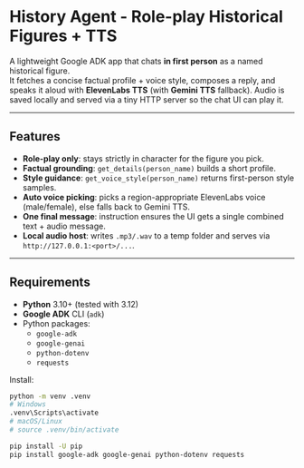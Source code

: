 # History Agent - Role-play Historical Figures + TTS

A lightweight Google ADK app that chats **in first person** as a named historical figure.  
It fetches a concise factual profile + voice style, composes a reply, and speaks it aloud with **ElevenLabs TTS** (with **Gemini TTS** fallback). Audio is saved locally and served via a tiny HTTP server so the chat UI can play it.

---

## Features

- **Role-play only**: stays strictly in character for the figure you pick.
- **Factual grounding**: `get_details(person_name)` builds a short profile.
- **Style guidance**: `get_voice_style(person_name)` returns first-person style samples.
- **Auto voice picking**: picks a region-appropriate ElevenLabs voice (male/female), else falls back to Gemini TTS.
- **One final message**: instruction ensures the UI gets a single combined text + audio message.
- **Local audio host**: writes `.mp3/.wav` to a temp folder and serves via `http://127.0.0.1:<port>/...`.

---

## Requirements

- **Python** 3.10+ (tested with 3.12)
- **Google ADK** CLI (`adk`)
- Python packages:
  - `google-adk`
  - `google-genai`
  - `python-dotenv`
  - `requests`

Install:

```bash
python -m venv .venv
# Windows
.venv\Scripts\activate
# macOS/Linux
# source .venv/bin/activate

pip install -U pip
pip install google-adk google-genai python-dotenv requests
